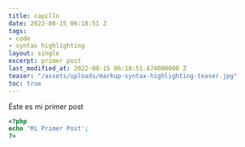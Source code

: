 ```yaml
---
title: capillo
date: 2022-08-15 06:18:51 Z
tags:
- code
- syntax highlighting
layout: single
excerpt: primer post
last_modified_at: 2022-08-15 06:18:51.674000000 Z
teaser: "/assets/uploads/markup-syntax-highlighting-teaser.jpg"
toc: true
---
```


Éste es mi primer post

```php
<?php
echo 'Mi Primer Post';
?>
```